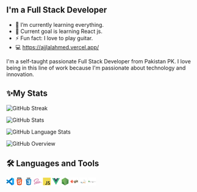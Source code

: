 ## I'm a Full Stack Developer

- 🌱 I’m currently learning everything. 
- 🥅 Current goal is learning React js.
- ⚡ Fun fact: I love to play guitar.
- 💻 https://ajjlalahmed.vercel.app/ 

I'm a self-taught passionate Full Stack Developer from Pakistan PK. I love being in this line of work because I'm passionate about technology and innovation.

## ✨My Stats

![GitHub Streak](https://github-readme-streak-stats.herokuapp.com?user=ajjlalahmed&theme=tokyonight&date_format=M%20j%5B%2C%20Y%5D)

![GitHub Stats](https://github-readme-stats.vercel.app/api/?username=ajjlalahmed&count_private=true&theme=tokyonight&showicons=true)

![GitHub Language Stats](https://github-readme-stats.vercel.app/api/top-langs/?username=ajjlalahmed&layout=compact&theme=tokyonight)

![GitHub Overview](https://github-readme-stats.vercel.app/graph?username=ajjlalahmed&theme=tokyonight)



## 🛠 Languages and Tools

<code><img height="20" src="https://raw.githubusercontent.com/github/explore/80688e429a7d4ef2fca1e82350fe8e3517d3494d/topics/visual-studio-code/visual-studio-code.png"></code>
<code><img height="20" src="https://raw.githubusercontent.com/github/explore/80688e429a7d4ef2fca1e82350fe8e3517d3494d/topics/html/html.png"></code>
<code><img height="20" src="https://raw.githubusercontent.com/github/explore/80688e429a7d4ef2fca1e82350fe8e3517d3494d/topics/css/css.png"></code>
<code><img height="20" src="https://raw.githubusercontent.com/github/explore/80688e429a7d4ef2fca1e82350fe8e3517d3494d/topics/sass/sass.png"></code>
<code><img height="20" src="https://raw.githubusercontent.com/github/explore/80688e429a7d4ef2fca1e82350fe8e3517d3494d/topics/javascript/javascript.png"></code>
<code><img height="20" src="https://raw.githubusercontent.com/github/explore/80688e429a7d4ef2fca1e82350fe8e3517d3494d/topics/vue/vue.png"></code>
<code><img height="20" src="https://raw.githubusercontent.com/github/explore/80688e429a7d4ef2fca1e82350fe8e3517d3494d/topics/nodejs/nodejs.png"></code>
<code><img height="20" src="https://raw.githubusercontent.com/github/explore/80688e429a7d4ef2fca1e82350fe8e3517d3494d/topics/git/git.png"></code>
<code><img height="20" src="https://raw.githubusercontent.com/github/explore/5c058a388828bb5fde0bcafd4bc867b5bb3f26f3/topics/mysql/mysql.png"></code>
<code><img height="20" src="https://raw.githubusercontent.com/github/explore/5c058a388828bb5fde0bcafd4bc867b5bb3f26f3/topics/mongodb/mongodb.png"></code>


